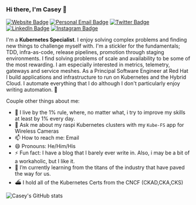 ### Hi there, I'm Casey 👋

[![Website Badge](https://img.shields.io/badge/caseywylie.io-lightblue?style=for-the-badge)](https://caseywylie.io)
[![Personal Email Badge](https://img.shields.io/badge/casewylie@gmail.com-green?style=for-the-badge)](mailto:casewylie@gmail.com)
[![Twitter Badge](https://img.shields.io/badge/Twitter-1DA1F2?style=for-the-badge&logo=twitter&logoColor=white)](https://twitter.com/cmwylie19)
[![LinkedIn Badge](https://img.shields.io/badge/LinkedIn-0077B5?style=for-the-badge&logo=linkedin&logoColor=white)](https://www.linkedin.com/in/casewylie)
[![Instagram Badge](https://img.shields.io/badge/Instagram-E4405F?style=for-the-badge&logo=instagram&logoColor=white)](https://www.instagram.com/cmwylie19/)


I'm a **Kubernetes Specialist**. I enjoy solving complex problems and finding new things to challenge myself with. I'm a stickler for the fundamentals; TDD, infra-as-code, release pipelines, promotion through staging environments.  I find solving problems of scale and availability to be some of the most rewarding. I am especially interested in metrics, telemetry, gateways and service meshes. As a Principal Software Engineer at Red Hat I build applications and infrastructure to run on Kubernetes and the Hybrid Cloud. I automate everything that I do although I don't particularly enjoy writing automation. 🤔

Couple other things about me:

- 🔭 I live by the 1% rule, where, no matter what, i try to improve my skills at least by 1% every day. 
- 💬 Ask me about my raspi Kubernetes clusters with my `Kube-FS` app for Wireless Cameras
- 📫 How to reach me: Email
- 😄 Pronouns: He/Him/His
- ⚡ Fun fact: I have a blog that I barely ever write in. Also, i may be a bit of a workaholic, but I like it. 
- 🌱 I’m currently learning from the titans of the industry that have paved the way for us. 
- ⛴️ I hold all of the Kubernetes Certs from the CNCF (CKAD,CKA,CKS)


![Casey's GitHub stats](https://github-readme-stats.vercel.app/api?username=cmwylie19&show_icons=true&theme=radical&custom_title=Stats&hide=ranks)